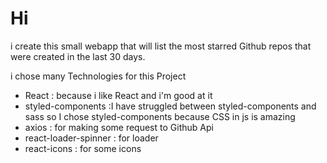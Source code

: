 <h1> Hi</h1>
<p>i create this small webapp that will list the most starred Github repos that were created in the last 30 days.
</p>
<p> i chose many Technologies for this Project </p>
<ul>
<li>React : because i like React and i'm good at it </li>
<li>styled-components :I have struggled between  styled-components and sass so I chose styled-components  because CSS in js is amazing </>
<li>axios : for making some request to Github Api</li>
<li>react-loader-spinner : for loader </li>
<li>react-icons : for some icons </li>
</ul>

